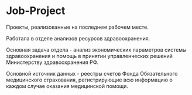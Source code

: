 # Job-Project
Проекты, реализованные на последнем рабочем месте.

Работала в отделе анализов ресурсов здравоохранения. 

Основная задача отдела - анализ экономических параметров системы здравоохранения и помощь в принятии управленческих решений Министерству здравоохранения РФ.

Основной источник данных - реестры счетов Фонда Обязательного медицинского страхования, регистрирующие всю информацию о каждом случае оказания
медицинской помощи.
